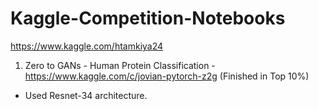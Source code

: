 # Kaggle-Competition-Notebooks
https://www.kaggle.com/htamkiya24

1. Zero to GANs - Human Protein Classification - https://www.kaggle.com/c/jovian-pytorch-z2g (Finished in Top 10%)
  * Used Resnet-34 architecture.
  
